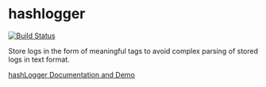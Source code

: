 # hashlogger
[![Build Status](https://travis-ci.org/jsaddict/hashlogger.svg?branch=master)](https://travis-ci.org/jsaddict/hashlogger)

Store logs in the form of meaningful tags to avoid complex parsing of stored logs in text format.

[hashLogger Documentation and Demo](http://jsaddict.github.io/hashlogger-pages/)
